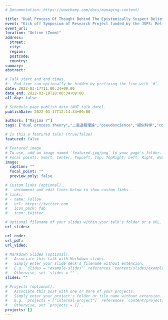 ```yaml
---
# Documentation: https://wowchemy.com/docs/managing-content/

title: "Dual Process Of Thought Behind The Epistemically Suspect Beliefs"
event: "Kick off Symposium of Research Project funded by the JSPS: Religious moral reasoning in the frame of dual process approach: Cultural differences in religious moral reasoning and thinking style."
event_url:
location: "Online (Zoom)"
address:
  street:
  city:
  region:
  postcode:
  country:
summary:
abstract:

# Talk start and end times.
#   End time can optionally be hidden by prefixing the line with `#`.
date: 2022-03-17T11:00:34+09:00
date_end: 2022-03-18T18:00:34+09:00
all_day: false

# Schedule page publish date (NOT talk date).
publishDate: 2022-03-17T12:14:34+09:00

authors: ["Majima Y"]
tags: ["dual process theory","二重過程理論","pseudoscience","疑似科学","conspiracy theory","陰謀論","宗教信念","religious belief"]

# Is this a featured talk? (true/false)
featured: false

# Featured image
# To use, add an image named `featured.jpg/png` to your page's folder. 
# Focal points: Smart, Center, TopLeft, Top, TopRight, Left, Right, BottomLeft, Bottom, BottomRight.
image:
  caption: ""
  focal_point: ""
  preview_only: false

# Custom links (optional).
#   Uncomment and edit lines below to show custom links.
# links:
# - name: Follow
#   url: https://twitter.com
#   icon_pack: fab
#   icon: twitter

# Optional filename of your slides within your talk's folder or a URL.
url_slides:

url_code:
url_pdf:
url_video:

# Markdown Slides (optional).
#   Associate this talk with Markdown slides.
#   Simply enter your slide deck's filename without extension.
#   E.g. `slides = "example-slides"` references `content/slides/example-slides.md`.
#   Otherwise, set `slides = ""`.
slides: ""

# Projects (optional).
#   Associate this post with one or more of your projects.
#   Simply enter your project's folder or file name without extension.
#   E.g. `projects = ["internal-project"]` references `content/project/deep-learning/index.md`.
#   Otherwise, set `projects = []`.
projects: []
---
```

